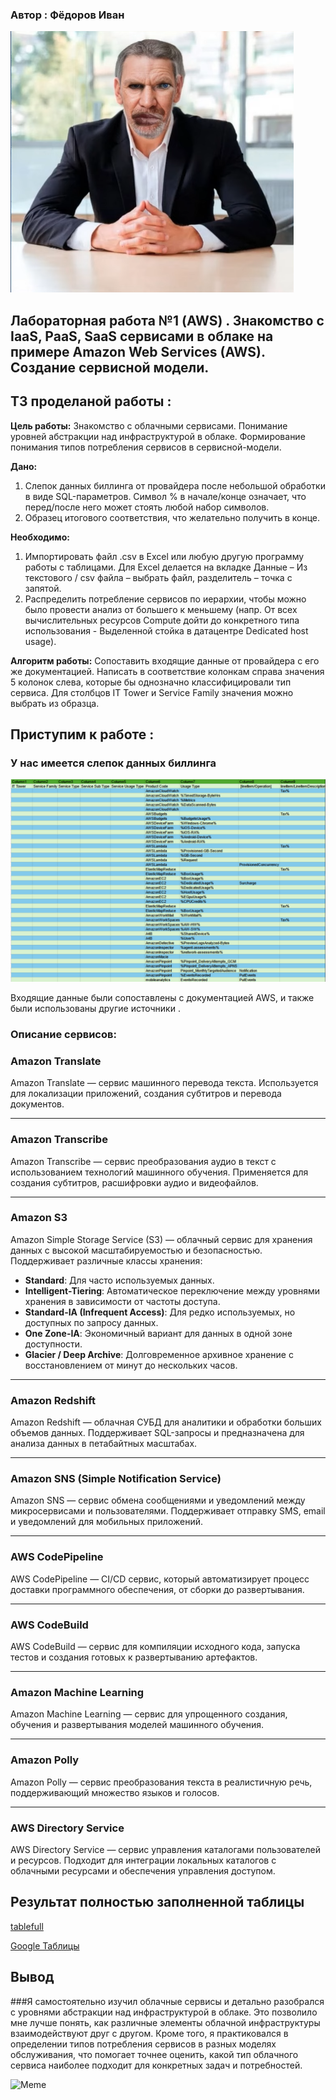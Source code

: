 ### Автор : Фёдоров Иван 
![Image](https://github.com/FaraLimansk/ITMO-DevOps-Cloud-Labs/blob/main/Clouds/Labs/screens/image.png)
## Лабораторная работа №1 (AWS) . Знакомство с IaaS, PaaS, SaaS сервисами в облаке на примере Amazon Web Services (AWS). Создание сервисной модели.

## ТЗ проделаной работы :

**Цель работы:** Знакомство с облачными сервисами. Понимание уровней абстракции над инфраструктурой в облаке. Формирование понимания типов потребления сервисов в сервисной-модели. 

**Дано:** 
1. Слепок данных биллинга от провайдера после небольшой обработки в виде SQL-параметров. Символ % в начале/конце означает, что перед/после него может стоять любой набор символов.
2. Образец итогового соответствия, что желательно получить в конце.
   
**Необходимо:**
1. Импортировать файл .csv в Excel или любую другую программу работы с таблицами. Для Excel делается на вкладке Данные – Из текстового / csv файла – выбрать файл, разделитель – точка с запятой.
2. Распределить потребление сервисов по иерархии, чтобы можно было провести анализ от большего к меньшему (напр. От всех вычислительных ресурсов Compute дойти до конкретного типа использования - Выделенной стойка в датацентре Dedicated host usage).

**Алгоритм работы:** Сопоставить входящие данные от провайдера с его же документацией. Написать в соответствие колонкам справа значения 5 колонок слева, которые бы однозначно классифицировали тип сервиса. Для столбцов IT Tower и Service Family значения можно выбрать из образца.

## Приступим к работе : 
### У нас имеется слепок данных биллинга 
![Image](https://github.com/FaraLimansk/ITMO-DevOps-Cloud-Labs/blob/main/Clouds/Labs/screens/image2.png)

Входящие данные были сопоставлены с документацией AWS, и также были использованы другие источники .

### Описание сервисов:

### Amazon Translate  
Amazon Translate — сервис машинного перевода текста. Используется для локализации приложений, создания субтитров и перевода документов.

---

### Amazon Transcribe  
Amazon Transcribe — сервис преобразования аудио в текст с использованием технологий машинного обучения. Применяется для создания субтитров, расшифровки аудио и видеофайлов.

---

### Amazon S3  
Amazon Simple Storage Service (S3) — облачный сервис для хранения данных с высокой масштабируемостью и безопасностью. Поддерживает различные классы хранения:  
- **Standard**: Для часто используемых данных.  
- **Intelligent-Tiering**: Автоматическое переключение между уровнями хранения в зависимости от частоты доступа.  
- **Standard-IA (Infrequent Access)**: Для редко используемых, но доступных по запросу данных.  
- **One Zone-IA**: Экономичный вариант для данных в одной зоне доступности.  
- **Glacier / Deep Archive**: Долговременное архивное хранение с восстановлением от минут до нескольких часов.

---

### Amazon Redshift  
Amazon Redshift — облачная СУБД для аналитики и обработки больших объемов данных. Поддерживает SQL-запросы и предназначена для анализа данных в петабайтных масштабах.

---

### Amazon SNS (Simple Notification Service)  
Amazon SNS — сервис обмена сообщениями и уведомлений между микросервисами и пользователями. Поддерживает отправку SMS, email и уведомлений для мобильных приложений.

---

### AWS CodePipeline  
AWS CodePipeline — CI/CD сервис, который автоматизирует процесс доставки программного обеспечения, от сборки до развертывания.

---

### AWS CodeBuild  
AWS CodeBuild — сервис для компиляции исходного кода, запуска тестов и создания готовых к развертыванию артефактов.

---

### Amazon Machine Learning  
Amazon Machine Learning — сервис для упрощенного создания, обучения и развертывания моделей машинного обучения.

---

### Amazon Polly  
Amazon Polly — сервис преобразования текста в реалистичную речь, поддерживающий множество языков и голосов.

---

### AWS Directory Service  
AWS Directory Service — сервис управления каталогами пользователей и ресурсов. Подходит для интеграции локальных каталогов с облачными ресурсами и обеспечения управления доступом.

## Результат полностью заполненной таблицы  

[tablefull](https://github.com/FaraLimansk/ITMO-DevOps-Cloud-Labs/blob/main/Clouds/Labs/screens/image3.png) 

[Google Таблицы](https://docs.google.com/spreadsheets/d/1K5wN5ro1er79Xf9Olc-EUlogDJEKqNL6-dlUqJR2WNI/edit?gid=273269866#gid=273269866)


## Вывод

###Я самостоятельно изучил облачные сервисы и детально разобрался с уровнями абстракции над инфраструктурой в облаке. Это позволило мне лучше понять, как различные элементы облачной инфраструктуры взаимодействуют друг с другом. Кроме того, я практиковался в определении типов потребления сервисов в разных моделях обслуживания, что помогает точнее оценить, какой тип облачного сервиса наиболее подходит для конкретных задач и потребностей.

![Meme]()


